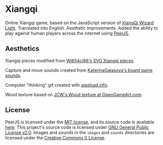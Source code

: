 # Xiangqi

Online Xiangqi game, based on the JavaScript version of [XiangQi Wizard Light](https://github.com/xqbase/xqwlight). Translated into English. Aesthetic improvements. Added the ability to play against human players across the internet using [PeerJS](https://peerjs.com/).

## Aesthetics

Xiangqi pieces modified from [Wj654cj86's SVG Xiangqi pieces](https://commons.wikimedia.org/wiki/Category:Xiangqi_pieces).

Capture and move sounds created from [KaterinaGalasova's board game sounds](https://freesound.org/people/KaterinaGalasova/sounds/461931/).

Computer "thinking" gif created with [ajaxload.info](http://www.ajaxload.info/).

Wood texture based on [JCW's Wood texture at OpenGameArt.com](https://opengameart.org/content/wood-texture-tiles).

## License

PeerJS is licensed under the [MIT license](https://tldrlegal.com/license/mit-license), and its source code is available [here](https://github.com/peers/peerjs). This project's source code is licensed under [GNU General Public License v2.0](./LICENSE). Images and sounds in the `images` and `sounds` directories are licensed under the [Creative Commons 0 License](https://creativecommons.org/publicdomain/zero/1.0/).
